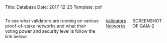 Title: Database
Date: 2017-12-23
Template: pof




<section id="faqs">
<div class="container">
<div class="row">
<div class="eight columns faqs offset-by-two">

<p style="display:block">To see what validators are running on various proof-of-stake networks and what their voting power and security level is follow the link below:</p>


<a class="db-button" href="http://validators.resilient.zone/" target="_blank">Validators Networks</a><br><br>
<p style="display:block">SCREENSHOT OF GAIA-2</p>



</div>
</div>
</div>
</section>
<br><br><br><br><br><br><br><br>
<div class="sep"></div>







